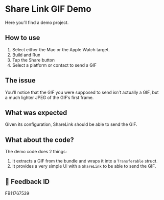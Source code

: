 #  Share Link GIF Demo

Here you’ll find a demo project.

## How to use

1. Select either the Mac or the Apple Watch target.
2. Build and Run
3. Tap the Share button
4. Select a platform or contact to send a GIF

## The issue

You’ll notice that the GIF you were supposed to send isn’t actually a GIF, but a much lighter JPEG of the GIF’s first frame.

## What was expected

Given its configuration, ShareLink should be able to send the GIF.

## What about the code?

The demo code does 2 things:

1. It extracts a GIF from the bundle and wraps it into a `Transferable` struct.
2. It provides a very simple UI with a `ShareLink` to be able to send the GIF.

##  Feedback ID
FB11767539
